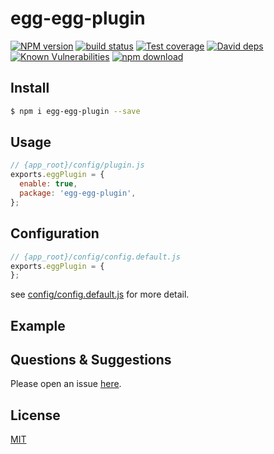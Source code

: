 # egg-egg-plugin

[![NPM version][npm-image]][npm-url]
[![build status][travis-image]][travis-url]
[![Test coverage][codecov-image]][codecov-url]
[![David deps][david-image]][david-url]
[![Known Vulnerabilities][snyk-image]][snyk-url]
[![npm download][download-image]][download-url]

[npm-image]: https://img.shields.io/npm/v/egg-egg-plugin.svg?style=flat-square
[npm-url]: https://npmjs.org/package/egg-egg-plugin
[travis-image]: https://img.shields.io/travis/eggjs/egg-egg-plugin.svg?style=flat-square
[travis-url]: https://travis-ci.org/eggjs/egg-egg-plugin
[codecov-image]: https://img.shields.io/codecov/c/github/eggjs/egg-egg-plugin.svg?style=flat-square
[codecov-url]: https://codecov.io/github/eggjs/egg-egg-plugin?branch=master
[david-image]: https://img.shields.io/david/eggjs/egg-egg-plugin.svg?style=flat-square
[david-url]: https://david-dm.org/eggjs/egg-egg-plugin
[snyk-image]: https://snyk.io/test/npm/egg-egg-plugin/badge.svg?style=flat-square
[snyk-url]: https://snyk.io/test/npm/egg-egg-plugin
[download-image]: https://img.shields.io/npm/dm/egg-egg-plugin.svg?style=flat-square
[download-url]: https://npmjs.org/package/egg-egg-plugin

<!--
Description here.
-->

## Install

```bash
$ npm i egg-egg-plugin --save
```

## Usage

```js
// {app_root}/config/plugin.js
exports.eggPlugin = {
  enable: true,
  package: 'egg-egg-plugin',
};
```

## Configuration

```js
// {app_root}/config/config.default.js
exports.eggPlugin = {
};
```

see [config/config.default.js](config/config.default.js) for more detail.

## Example

<!-- example here -->

## Questions & Suggestions

Please open an issue [here](https://github.com/eggjs/egg/issues).

## License

[MIT](LICENSE)
